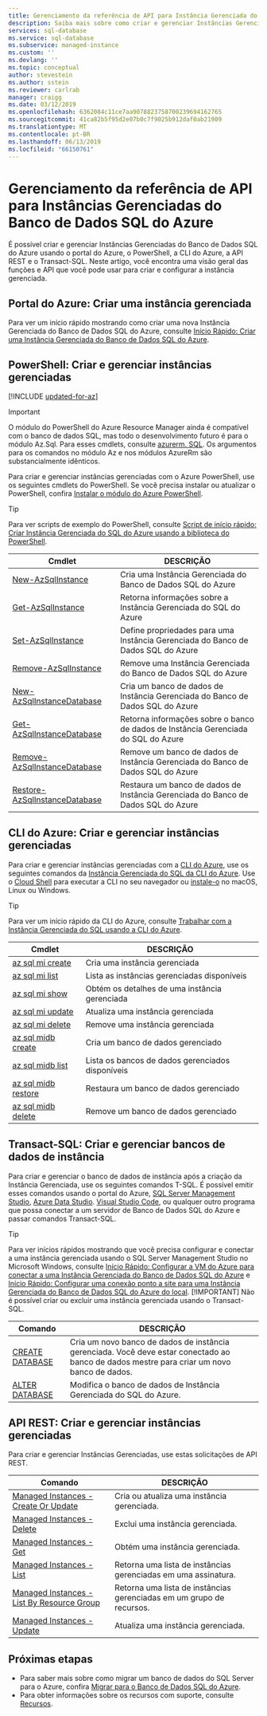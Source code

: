 ```yaml
---
title: Gerenciamento da referência de API para Instância Gerenciada do Banco de Dados SQL do Azure | Microsoft Docs
description: Saiba mais sobre como criar e gerenciar Instâncias Gerenciadas do Banco de Dados SQL do Azure.
services: sql-database
ms.service: sql-database
ms.subservice: managed-instance
ms.custom: ''
ms.devlang: ''
ms.topic: conceptual
author: stevestein
ms.author: sstein
ms.reviewer: carlrab
manager: craigg
ms.date: 03/12/2019
ms.openlocfilehash: 6362084c11ce7aa9078823758700239694162765
ms.sourcegitcommit: 41ca82b5f95d2e07b0c7f9025b912daf0ab21909
ms.translationtype: MT
ms.contentlocale: pt-BR
ms.lasthandoff: 06/13/2019
ms.locfileid: "66150761"
---
```

# <a name="managed-api-reference-for-azure-sql-database-managed-instances"></a>Gerenciamento da referência de API para Instâncias Gerenciadas do Banco de Dados SQL do Azure

É possível criar e gerenciar Instâncias Gerenciadas do Banco de Dados SQL do Azure usando o portal do Azure, o PowerShell, a CLI do Azure, a API REST e o Transact-SQL. Neste artigo, você encontra uma visão geral das funções e API que você pode usar para criar e configurar a instância gerenciada.

## <a name="azure-portal-create-a-managed-instance"></a>Portal do Azure: Criar uma instância gerenciada

Para ver um início rápido mostrando como criar uma nova Instância Gerenciada do Banco de Dados SQL do Azure, consulte [Início Rápido: Criar uma Instância Gerenciada do Banco de Dados SQL do Azure](sql-database-managed-instance-get-started.md).

## <a name="powershell-create-and-manage-managed-instances"></a>PowerShell: Criar e gerenciar instâncias gerenciadas

[!INCLUDE [updated-for-az](../../includes/updated-for-az.md)]
> [!IMPORTANT]
> O módulo do PowerShell do Azure Resource Manager ainda é compatível com o banco de dados SQL, mas todo o desenvolvimento futuro é para o módulo Az.Sql. Para esses cmdlets, consulte [azurerm. SQL](https://docs.microsoft.com/powershell/module/AzureRM.Sql/). Os argumentos para os comandos no módulo Az e nos módulos AzureRm são substancialmente idênticos.

Para criar e gerenciar instâncias gerenciadas com o Azure PowerShell, use os seguintes cmdlets do PowerShell. Se você precisa instalar ou atualizar o PowerShell, confira [Instalar o módulo do Azure PowerShell](/powershell/azure/install-az-ps).

> [!TIP]
> Para ver scripts de exemplo do PowerShell, consulte [Script de início rápido: Criar Instância Gerenciada do SQL do Azure usando a biblioteca do PowerShell](https://blogs.msdn.microsoft.com/sqlserverstorageengine/20../../quick-start-script-create-azure-sql-managed-instance-using-powershell/).

| Cmdlet | DESCRIÇÃO |
| --- | --- |
|[New-AzSqlInstance](https://docs.microsoft.com/powershell/module/az.sql/new-azsqlinstance)|Cria uma Instância Gerenciada do Banco de Dados SQL do Azure |
|[Get-AzSqlInstance](https://docs.microsoft.com/powershell/module/az.sql/get-azsqlinstance)|Retorna informações sobre a Instância Gerenciada do SQL do Azure|
|[Set-AzSqlInstance](https://docs.microsoft.com/powershell/module/az.sql/set-azsqlinstance)|Define propriedades para uma Instância Gerenciada do Banco de Dados SQL do Azure|
|[Remove-AzSqlInstance](https://docs.microsoft.com/powershell/module/az.sql/remove-azsqlinstance)|Remove uma Instância Gerenciada do Banco de Dados SQL do Azure|
|[New-AzSqlInstanceDatabase](https://docs.microsoft.com/powershell/module/az.sql/new-azsqlinstancedatabase)|Cria um banco de dados de Instância Gerenciada do Banco de Dados SQL do Azure|
|[Get-AzSqlInstanceDatabase](https://docs.microsoft.com/powershell/module/az.sql/get-azsqlinstancedatabase)|Retorna informações sobre o banco de dados de Instância Gerenciada do SQL do Azure|
|[Remove-AzSqlInstanceDatabase](https://docs.microsoft.com/powershell/module/az.sql/remove-azsqlinstancedatabase)|Remove um banco de dados de Instância Gerenciada do Banco de Dados SQL do Azure|
|[Restore-AzSqlInstanceDatabase](https://docs.microsoft.com/powershell/module/az.sql/restore-azsqlinstancedatabase)|Restaura um banco de dados de Instância Gerenciada do Banco de Dados SQL do Azure|

## <a name="azure-cli-create-and-manage-managed-instances"></a>CLI do Azure: Criar e gerenciar instâncias gerenciadas

Para criar e gerenciar instâncias gerenciadas com a [CLI do Azure](/cli/azure), use os seguintes comandos da [Instância Gerenciada do SQL da CLI do Azure](/cli/azure/sql/mi). Use o [Cloud Shell](/azure/cloud-shell/overview) para executar a CLI no seu navegador ou [instale-o](/cli/azure/install-azure-cli) no macOS, Linux ou Windows.

> [!TIP]
> Para ver um início rápido da CLI do Azure, consulte [Trabalhar com a Instância Gerenciada do SQL usando a CLI do Azure](https://medium.com/azure-sqldb-managed-instance/working-with-sql-managed-instance-using-azure-cli-611795fe0b44).

| Cmdlet | DESCRIÇÃO |
| --- | --- |
|[az sql mi create](https://docs.microsoft.com/cli/azure/sql/mi#az-sql-mi-create) |Cria uma instância gerenciada|
|[az sql mi list](https://docs.microsoft.com/cli/azure/sql/mi#az-sql-mi-list)|Lista as instâncias gerenciadas disponíveis|
|[az sql mi show](https://docs.microsoft.com/cli/azure/sql/mi#az-sql-mi-show)|Obtém os detalhes de uma instância gerenciada|
|[az sql mi update](https://docs.microsoft.com/cli/azure/sql/mi#az-sql-mi-update)|Atualiza uma instância gerenciada|
|[az sql mi delete](https://docs.microsoft.com/cli/azure/sql/mi#az-sql-mi-delete)|Remove uma instância gerenciada|
|[az sql midb create](https://docs.microsoft.com/cli/azure/sql/midb#az-sql-midb-create) |Cria um banco de dados gerenciado|
|[az sql midb list](https://docs.microsoft.com/cli/azure/sql/midb#az-sql-midb-list)|Lista os bancos de dados gerenciados disponíveis|
|[az sql midb restore](https://docs.microsoft.com/cli/azure/sql/midb#az-sql-midb-restore)|Restaura um banco de dados gerenciado|
|[az sql midb delete](https://docs.microsoft.com/cli/azure/sql/midb#az-sql-midb-delete)|Remove um banco de dados gerenciado|

## <a name="transact-sql-create-and-manage-instance-databases"></a>Transact-SQL: Criar e gerenciar bancos de dados de instância

Para criar e gerenciar o banco de dados de instância após a criação da Instância Gerenciada, use os seguintes comandos T-SQL. É possível emitir esses comandos usando o portal do Azure, [SQL Server Management Studio](/sql/ssms/use-sql-server-management-studio), [Azure Data Studio](https://docs.microsoft.com/sql/azure-data-studio/what-is). [Visual Studio Code](https://code.visualstudio.com/docs), ou qualquer outro programa que possa conectar a um servidor de Banco de Dados SQL do Azure e passar comandos Transact-SQL.

> [!TIP]
> Para ver inícios rápidos mostrando que você precisa configurar e conectar a uma instância gerenciada usando o SQL Server Management Studio no Microsoft Windows, consulte [Início Rápido: Configurar a VM do Azure para conectar a uma Instância Gerenciada do Banco de Dados SQL do Azure](sql-database-managed-instance-configure-vm.md) e [Início Rápido: Configurar uma conexão ponto a site para uma Instância Gerenciada do Banco de Dados SQL do Azure do local](sql-database-managed-instance-configure-p2s.md).
> [!IMPORTANT]
> Não é possível criar ou excluir uma instância gerenciada usando o Transact-SQL.

| Comando | DESCRIÇÃO |
| --- | --- |
|[CREATE DATABASE](https://docs.microsoft.com/sql/t-sql/statements/create-database-transact-sql?view=azuresqldb-mi-current)|Cria um novo banco de dados de instância gerenciada. Você deve estar conectado ao banco de dados mestre para criar um novo banco de dados.|
| [ALTER DATABASE](https://docs.microsoft.com/sql/t-sql/statements/alter-database-transact-sql?view=azuresqldb-mi-current) |Modifica o banco de dados de Instância Gerenciada do SQL do Azure.|

## <a name="rest-api-create-and-manage-managed-instances"></a>API REST: Criar e gerenciar instâncias gerenciadas

Para criar e gerenciar Instâncias Gerenciadas, use estas solicitações de API REST.

| Comando | DESCRIÇÃO |
| --- | --- |
|[Managed Instances - Create Or Update](https://docs.microsoft.com/rest/api/sql/managedinstances/createorupdate)|Cria ou atualiza uma instância gerenciada.|
|[Managed Instances - Delete](https://docs.microsoft.com/rest/api/sql/managedinstances/delete)|Exclui uma instância gerenciada.|
|[Managed Instances - Get](https://docs.microsoft.com/rest/api/sql/managedinstances/get)|Obtém uma instância gerenciada.|
|[Managed Instances - List](https://docs.microsoft.com/rest/api/sql/managedinstances/list)|Retorna uma lista de instâncias gerenciadas em uma assinatura.|
|[Managed Instances - List By Resource Group](https://docs.microsoft.com/rest/api/sql/managedinstances/listbyresourcegroup)|Retorna uma lista de instâncias gerenciadas em um grupo de recursos.|
|[Managed Instances - Update](https://docs.microsoft.com/rest/api/sql/managedinstances/update)|Atualiza uma instância gerenciada.|

## <a name="next-steps"></a>Próximas etapas

- Para saber mais sobre como migrar um banco de dados do SQL Server para o Azure, confira [Migrar para o Banco de Dados SQL do Azure](sql-database-single-database-migrate.md).
- Para obter informações sobre os recursos com suporte, consulte [Recursos](sql-database-features.md).
